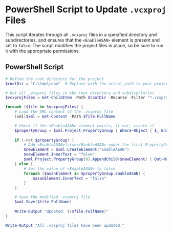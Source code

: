 # PowerShell Script to Update `.vcxproj` Files

This script iterates through all `.vcxproj` files in a specified directory and subdirectories, and ensures that the `<EnableASAN>` element is present and set to `false`. The script modifies the project files in place, so be sure to run it with the appropriate permissions.

## PowerShell Script

```powershell
# Define the root directory for the project
$rootDir = "C:\tmp\repo"  # Replace with the actual path to your project

# Get all .vcxproj files in the root directory and subdirectories
$vcxprojFiles = Get-ChildItem -Path $rootDir -Recurse -Filter "*.vcxproj"

foreach ($file in $vcxprojFiles) {
    # Load the XML content of the .vcxproj file
    [xml]$xml = Get-Content -Path $file.FullName

    # Check if the <EnableASAN> element exists; if not, create it
    $propertyGroup = $xml.Project.PropertyGroup | Where-Object { $_.EnableASAN }
    
    if (-not $propertyGroup) {
        # Add <EnableASAN>false</EnableASAN> under the first PropertyGroup if not found
        $newElement = $xml.CreateElement("EnableASAN")
        $newElement.InnerText = "false"
        $xml.Project.PropertyGroup[0].AppendChild($newElement) | Out-Null
    } else {
        # Set the value of <EnableASAN> to false
        foreach ($asanElement in $propertyGroup.EnableASAN) {
            $asanElement.InnerText = "false"
        }
    }

    # Save the modified .vcxproj file
    $xml.Save($file.FullName)
    
    Write-Output "Updated: $($file.FullName)"
}

Write-Output "All .vcxproj files have been updated."
